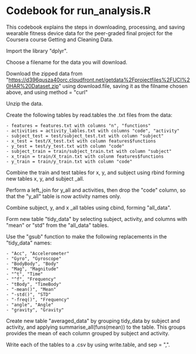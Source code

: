# Codebook for run_analysis.R

This codebook explains the steps in downloading, processing, and saving wearable fitness device data for the peer-graded final project for the Coursera course Getting and Cleaning Data.

Import the library "dplyr".

Choose a filename for the data you will download.

Download the zipped data from "https://d396qusza40orc.cloudfront.net/getdata%2Fprojectfiles%2FUCI%20HAR%20Dataset.zip" using download.file, saving it as the filname chosen above, and using method = "curl"

Unzip the data.

Create the following tables by read.tables the .txt files from the data:

    - features = features.txt with columns "n", "functions"
    - activities = activity_lables.txt with columns "code", "activity"
    - subject_test = test/subject_test.txt with column "subject"
    - x_test = test/X_test.txt with column features$functions
    - y_test = test/y_test.txt with column "code"
    - subject_train = train/subject_train.txt with column "subject"
    - x_train = train/X_train.txt with colunm features$functions
    - y_train = train/y_train.txt with column "code"

Combine the train and test tables for x, y, and subject using rbind forming new tables x, y, and subject _all.

Perform a left_join for y_all and activities, then drop the "code" column, so that the "y_all" table is now activity names only.

Combine subject, y, and x _all tables using cbind, forming "all_data".

Form new table "tidy_data" by selecting subject, activity, and columns with "mean" or "std" from the "all_data" tables.

Use the "gsub" function to make the following replacements in the "tidy_data" names:

    - "Acc", "Accelerometer"
    - "Gyro", "Gyroscope"
    - "BodyBody", "Body"
    - "Mag", "Magnitude"
    - "^t", "Time"
    - "^f", "Frequency"
    - "tBody", "TimeBody"
    - "-mean()", "Mean"
    - "-std()", "STD"
    - "-freq()", "Frequency"
    - "angle", "Angle"
    - "gravity", "Gravity"

Create new table "averaged_data" by grouping tidy_data by subject and activity, and applying summarise_all(funs(mean)) to the table. This groups provides the mean of each column grouped by subject and activity.

Write each of the tables to a .csv by using write.table, and sep = ",".

